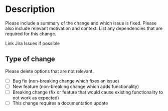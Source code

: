 # Description

Please include a summary of the change and which issue is fixed. Please also include relevant motivation and context. List any dependencies that are required for this change.

Link Jira Issues if possible

## Type of change

Please delete options that are not relevant.

- [ ] Bug fix (non-breaking change which fixes an issue)
- [ ] New feature (non-breaking change which adds functionality)
- [ ] Breaking change (fix or feature that would cause existing functionality to not work as expected)
- [ ] This change requires a documentation update
